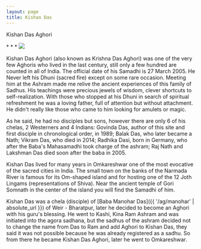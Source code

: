 ```yaml
---
layout: page
title: Kishan Das
---
```

<p class="display-2 fw-bold">Kishan Das Aghori</p>
* * *

<img class="border border-warning" src="{{ '/assets/imgs/babas/babavecchia.jpeg' | absolute_url }}" />

Kishan Das Aghori (also known as Krishna Das Aghori) was one of the very few Aghoris who lived in the last century, still only a few hundred are counted in all of India. The official date of his Samadhi is 27 March 2005. He Never left his Dhuni (sacred fire) except on some rare occasion. Meeting him at the Ashram made me relive the ancient experiences of this family of Sadhus. His teachings were precious jewels of wisdom, clever shortcuts to self-realization. With those who stopped at his Dhuni in search of spiritual refreshment he was a loving father, full of attention but without attachment. He didn't really like those who came to him looking for amulets or magic.

As he said, he had no disciples but sons, however there are only 6 of his chelas, 2 Westerners and 4 Indians: Govinda Das, author of this site and first disciple in chronological order, in 1989; Balak Das, who later became a Nath; Vikram Das, who died in 2014; Radhika Dasi, born in Germany, who after the Baba's Mahasamadhi took charge of the ashram; Raj Nath and Lakshman Das died soon after the baba in 2005.

Kishan Das lived for many years in Omkareshwar one of the most evocative of the sacred cities in India. The small town on the banks of the Narmada River is famous for its Om-shaped island and for hosting one of the 12 Joth Lingams (representations of Shiva). Near the ancient temple of Gori Somnath in the center of the island you will find the Samadhi of him.

Kishan Das was a chela (disciple) of [Baba Manohar Das]({{ '/ag/manohar' | absolute_url }}) of Weir - Bharatpur, later he decided to become an Aghori with his guru's blessing. He went to Kashi, Kina Ram Ashram and was initiated into the agora sadhana, but the sadhus of the ashram decided not to change the name from Das to Ram and add Aghori to Kishan Das, they said it was not possible because he was already registered as a sadhu. So from there he became Kishan Das Aghori, later he went to Omkareshwar.

<p class="py-3"></p>
